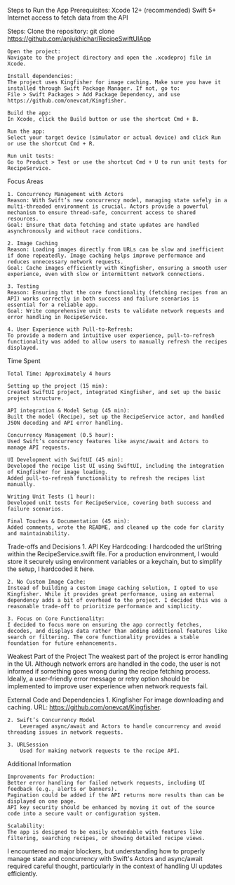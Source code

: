 Steps to Run the App
Prerequisites:
    Xcode 12+ (recommended)
    Swift 5+
    Internet access to fetch data from the API

Steps:
    Clone the repository:
    git clone https://github.com/anjukhichar/RecipeSwiftUIApp
    
    Open the project:
    Navigate to the project directory and open the .xcodeproj file in Xcode.
    
    Install dependencies:
    The project uses Kingfisher for image caching. Make sure you have it installed through Swift Package Manager. If not, go to:
    File > Swift Packages > Add Package Dependency, and use https://github.com/onevcat/Kingfisher.
    
    Build the app:
    In Xcode, click the Build button or use the shortcut Cmd + B.
    
    Run the app:
    Select your target device (simulator or actual device) and click Run or use the shortcut Cmd + R.

    Run unit tests:
    Go to Product > Test or use the shortcut Cmd + U to run unit tests for RecipeService.


Focus Areas

    1. Concurrency Management with Actors
    Reason: With Swift’s new concurrency model, managing state safely in a multi-threaded environment is crucial. Actors provide a powerful mechanism to ensure thread-safe, concurrent access to shared resources.
    Goal: Ensure that data fetching and state updates are handled asynchronously and without race conditions.
    
    2. Image Caching
    Reason: Loading images directly from URLs can be slow and inefficient if done repeatedly. Image caching helps improve performance and reduces unnecessary network requests.
    Goal: Cache images efficiently with Kingfisher, ensuring a smooth user experience, even with slow or intermittent network connections.
    
    3. Testing
    Reason: Ensuring that the core functionality (fetching recipes from an API) works correctly in both success and failure scenarios is essential for a reliable app.
    Goal: Write comprehensive unit tests to validate network requests and error handling in RecipeService.
    
    4. User Experience with Pull-to-Refresh:
    To provide a modern and intuitive user experience, pull-to-refresh functionality was added to allow users to manually refresh the recipes displayed.
    
Time Spent

    Total Time: Approximately 4 hours
    
    Setting up the project (15 min):
    Created SwiftUI project, integrated Kingfisher, and set up the basic project structure.

    API integration & Model Setup (45 min):
    Built the model (Recipe), set up the RecipeService actor, and handled JSON decoding and API error handling.

    Concurrency Management (0.5 hour):
    Used Swift’s concurrency features like async/await and Actors to manage API requests.

    UI Development with SwiftUI (45 min):
    Developed the recipe list UI using SwiftUI, including the integration of Kingfisher for image loading.
    Added pull-to-refresh functionality to refresh the recipes list manually.

    Writing Unit Tests (1 hour):
    Developed unit tests for RecipeService, covering both success and failure scenarios.

    Final Touches & Documentation (45 min):
    Added comments, wrote the README, and cleaned up the code for clarity and maintainability.


Trade-offs and Decisions
    1. API Key Hardcoding:
    I hardcoded the urlString within the RecipeService.swift file. For a production environment, I would store it securely using environment variables or a keychain, but to simplify the setup, I hardcoded it here.

    2. No Custom Image Cache:
    Instead of building a custom image caching solution, I opted to use Kingfisher. While it provides great performance, using an external dependency adds a bit of overhead to the project. I decided this was a reasonable trade-off to prioritize performance and simplicity.

    3. Focus on Core Functionality:
    I decided to focus more on ensuring the app correctly fetches, decodes, and displays data rather than adding additional features like search or filtering. The core functionality provides a stable foundation for future enhancements.


Weakest Part of the Project
    The weakest part of the project is error handling in the UI. Although network errors are handled in the code, the user is not informed if something goes wrong during the recipe fetching process. Ideally, a user-friendly error message or retry option should be implemented to improve user experience when network requests fail.


External Code and Dependencies
    1. Kingfisher
        For image downloading and caching.
        URL: https://github.com/onevcat/Kingfisher.
    
    2. Swift’s Concurrency Model
        Leveraged async/await and Actors to handle concurrency and avoid threading issues in network requests.

    3. URLSession
        Used for making network requests to the recipe API.
        
        
Additional Information

    Improvements for Production:
    Better error handling for failed network requests, including UI feedback (e.g., alerts or banners).
    Pagination could be added if the API returns more results than can be displayed on one page.
    API key security should be enhanced by moving it out of the source code into a secure vault or configuration system.
    
    Scalability:
    The app is designed to be easily extendable with features like filtering, searching recipes, or showing detailed recipe views.
    
    
I encountered no major blockers, but understanding how to properly manage state and concurrency with Swift's Actors and async/await required careful thought, particularly in the context of handling UI updates efficiently.













